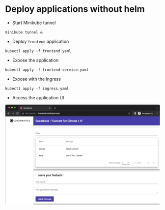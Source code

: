 # Deploy applications without helm

- Start Minikube tunnel

```
minikube tunnel &
```

- Deploy `frontend` application

```
kubectl apply -f frontend.yaml
```

- Expose the application

```
kubectl apply -f frontend-service.yaml
```

- Expose with the ingress

```
kubectl apply -f ingress.yaml
```

- Access the application UI

![Alt text](image.png)